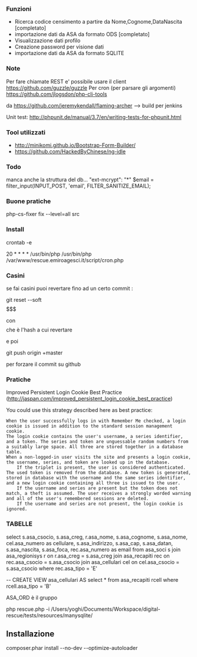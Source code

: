 ### Funzioni

 * Ricerca codice censimento a partire da Nome,Cognome,DataNascita [completato]
 * importazione dati da ASA da formato ODS [completato]
 * Visualizzazione dati profilo 
 * Creazione password per visione dati
 * importazione dati da ASA da formato SQLITE
 

### Note

Per fare chiamate REST e' possibile usare il client https://github.com/guzzle/guzzle
Per cron (per parsare gli argomenti) https://github.com/jlogsdon/php-cli-tools

da https://github.com/jeremykendall/flaming-archer --> build per jenkins

Unit test: 
http://phpunit.de/manual/3.7/en/writing-tests-for-phpunit.html

### Tool utilizzati

 * http://minikomi.github.io/Bootstrap-Form-Builder/
 * https://github.com/HackedByChinese/ng-idle


### Todo 

manca anche la struttura del db...
"ext-mcrypt": "*"
$email = filter_input(INPUT_POST, 'email', FILTER_SANITIZE_EMAIL);


### Buone pratiche 

php-cs-fixer fix --level=all src

### Install

crontab -e 

20 * * * * /usr/bin/php /usr/bin/php /var/www/rescue.emiroagesci.it/script/cron.php

### Casini 
se fai casini puoi revertare fino ad un certo commit :

git reset --soft $$$$$$$ 

con $$$$ che è l'hash a cui revertare

e poi 

git push origin +master

per forzare il commit su github 



### Pratiche 
	
Improved Persistent Login Cookie Best Practice (http://jaspan.com/improved_persistent_login_cookie_best_practice)

You could use this strategy described here as best practice:

    When the user successfully logs in with Remember Me checked, a login cookie is issued in addition to the standard session management cookie.
    The login cookie contains the user's username, a series identifier, and a token. The series and token are unguessable random numbers from a suitably large space. All three are stored together in a database table.
    When a non-logged-in user visits the site and presents a login cookie, the username, series, and token are looked up in the database.
        If the triplet is present, the user is considered authenticated. The used token is removed from the database. A new token is generated, stored in database with the username and the same series identifier, and a new login cookie containing all three is issued to the user.
        If the username and series are present but the token does not match, a theft is assumed. The user receives a strongly worded warning and all of the user's remembered sessions are deleted.
        If the username and series are not present, the login cookie is ignored.


### TABELLE


select s.asa_csocio, s.asa_creg, r.asa_nome, s.asa_cognome, s.asa_nome, cel.asa_numero as cellulare, s.asa_indirizzo, s.asa_cap,
s.asa_datan, s.asa_nascita, s.asa_foca, rec.asa_numero as email  from asa_soci s join asa_regionisys r on r.asa_creg = s.asa_creg
join asa_recapiti rec on rec.asa_csocio = s.asa_csocio join asa_cellulari cel on cel.asa_csocio = s.asa_csocio
where rec.asa_tipo = 'E'



-- CREATE VIEW asa_cellulari AS select * from asa_recapiti rcell where rcell.asa_tipo = 'B'


ASA_ORD è il gruppo


php rescue.php -i /Users/yoghi/Documents/Workspace/digital-rescue/tests/resources/manysqlite/


## Installazione

composer.phar install --no-dev --optimize-autoloader
